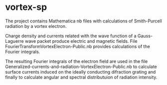 # vortex-sp
The project contains Mathematica nb files with calculations of Smith-Purcell radiation by a vortex electron. 

Charge density and currents related with the wave function of a Gauss-Laguerre wave packet produce electric and magnetic fields. 
File FourierTransformVortexElectron-Public.nb provides calculations of the Fourier integrals.

The resulting Fourier integrals of the electron field are used in the file Generalized-currents-and-radiation-VortexElectron-Public.nb 
to calculate surface currents induced on the ideally conducting difraction grating and finally to calculate angular and spectral distributuion of radiation intensity.


